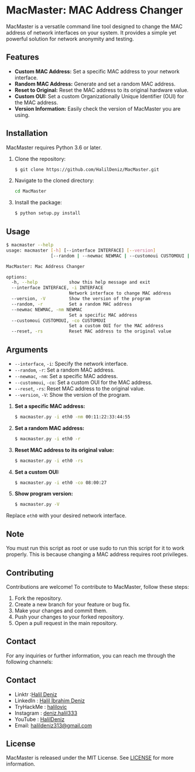 # MacMaster: MAC Address Changer

MacMaster is a versatile command line tool designed to change the MAC address of network interfaces on your system. It provides a simple yet powerful solution for network anonymity and testing.

## Features

- **Custom MAC Address:** Set a specific MAC address to your network interface.
- **Random MAC Address:** Generate and set a random MAC address.
- **Reset to Original:** Reset the MAC address to its original hardware value.
- **Custom OUI:** Set a custom Organizationally Unique Identifier (OUI) for the MAC address.
- **Version Information:** Easily check the version of MacMaster you are using.


## **Installation**
MacMaster requires Python 3.6 or later.

1. Clone the repository:
    ```bash
    $ git clone https://github.com/HalilDeniz/MacMaster.git
    ```
2. Navigate to the cloned directory:
   ```bash
   cd MacMaster
   ```
2. Install the package:
    ```bash
    $ python setup.py install
    ```


## Usage
```bash
$ macmaster --help         
usage: macmaster [-h] [--interface INTERFACE] [--version]
                 [--random | --newmac NEWMAC | --customoui CUSTOMOUI | --reset]

MacMaster: Mac Address Changer

options:
  -h, --help            show this help message and exit
  --interface INTERFACE, -i INTERFACE
                        Network interface to change MAC address
  --version, -V         Show the version of the program
  --random, -r          Set a random MAC address
  --newmac NEWMAC, -nm NEWMAC
                        Set a specific MAC address
  --customoui CUSTOMOUI, -co CUSTOMOUI
                        Set a custom OUI for the MAC address
  --reset, -rs          Reset MAC address to the original value
```
## Arguments

- `--interface`, `-i`: Specify the network interface.
- `--random`, `-r`: Set a random MAC address.
- `--newmac`, `-nm`: Set a specific MAC address.
- `--customoui`, `-co`: Set a custom OUI for the MAC address.
- `--reset`, `-rs`: Reset MAC address to the original value.
- `--version`, `-V`: Show the version of the program.


1. **Set a specific MAC address:**
   ```bash
   $ macmaster.py -i eth0 -nm 00:11:22:33:44:55
   ```
2. **Set a random MAC address:**
   ```bash
   $ macmaster.py -i eth0 -r
   ```
3. **Reset MAC address to its original value:**
   ```bash
   $ macmaster.py -i eth0 -rs
   ```
4. **Set a custom OUI:**
   ```bash
   $ macmaster.py -i eth0 -co 08:00:27
   ```
5. **Show program version:**
   ```bash
   $ macmaster.py -V
   ```
Replace `eth0` with your desired network interface.

## Note

You must run this script as root or use sudo to run this script for it to work properly. This is because changing a MAC address requires root privileges.

## Contributing
Contributions are welcome! To contribute to MacMaster, follow these steps:

1. Fork the repository.
2. Create a new branch for your feature or bug fix.
3. Make your changes and commit them.
4. Push your changes to your forked repository.
5. Open a pull request in the main repository.


## Contact

For any inquiries or further information, you can reach me through the following channels:

## Contact
- Linktr :[Halil Deniz](https://linktr.ee/halildeniz)
- LinkedIn  : [Halil İbrahim Deniz](https://www.linkedin.com/in/halil-ibrahim-deniz/)
- TryHackMe : [halilovic](https://tryhackme.com/p/halilovic)
- Instagram : [deniz.halil333](https://www.instagram.com/deniz.halil333/)
- YouTube   : [HalilDeniz](https://www.youtube.com/c/HalilDeniz)
- Email: halildeniz313@gmail.com
## License

MacMaster is released under the MIT License. See [LICENSE](LICENSE) for more information.
